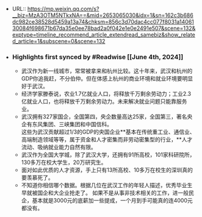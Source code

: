 - URL:: https://mp.weixin.qq.com/s?__biz=MzA3OTM5NTkxNA==&mid=2653065030&idx=1&sn=162c3b686dc982ce38528d5459a13a74&chksm=856c3d70dac4cc077f8031a1406130084f698671b67da35e0ee78bad2a0f042e1e0e2491e507&scene=132&exptype=timeline_recommend_article_extendread_samebiz&show_related_article=1&subscene=0&scene=132
- ### Highlights first synced by #Readwise [[June 4th, 2024]]
    - 武汉作为新一线城市，常常被拿来和杭州比较。这十年来，武汉和杭州的GDP你追我赶，不分伯仲。但在体感上杭州的商业环境和就业环境要明显好于武汉。
    - 经济学家滕泰说，农业1.7亿就业人口，将释放千万剩余劳动力；工业2.3亿就业人口，也将释放千万剩余劳动力。未来解决就业问题只能靠服务业。
    - 武汉拥有327家国企，全国第四，央企数量高达25家，全国第三，著名央企有东风集团、三峡集团和中国信科。  
这些为武汉贡献超过1/3的GDP的央国企业**基本在传统重工业、通信业、高端制造领域等等，属于资金和人才密集而非劳动密集型的行业，**人才流动、吸纳就业能力自然有限。
    - 武汉作为全国大学城，除了武汉大学，还拥有91所高校，101家科研院所，130多万在校大学生，20万研究生。
    - 面对如此优质的人才资源，手上只有13所高校、10多万在校生的深圳真的要羡慕死了。
    - 不知道你相信哪个数据。根据几位在武汉工作的年轻人描述，优秀毕业生早就被国企和大企业抢走了。
如果不是从事非技术相关的工作，进一般民企，基本就是3000元的底薪加一些提成，一个月到手可能真的连4000元都没有。
